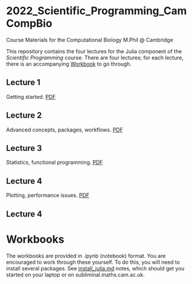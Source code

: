 # 2022_Scientific_Programming_CamCompBio
Course Materials for the Computational Biology M.Phil @ Cambridge

This repository contains the four lectures for the Julia component of
the *Scientific Programming* course.  There are four lectures; for
each lecture, there is an accompanying [Workbook](Workbooks) to go
through.


## Lecture 1

Getting started.
[PDF](Lectures/lecture1.pdf)


## Lecture 2

Advanced concepts, packages, workflows.
[PDF](Lectures/lecture2.pdf)


## Lecture 3
Statistics, functional programming.
[PDF](Lectures/lecture3.pdf)

## Lecture 4
Plotting, performance issues.
[PDF](Lectures/lecture4.pdf)

## Lecture 4

# Workbooks

The workbooks are provided in .ipynb (notebook) format.  You are
encouraged to work through these yourself.  To do this, you will need
to install several packages.  See [install_julia.md](install_julia.md) notes,
which should get you started on your laptop or on
subliminal.maths.cam.ac.uk.



